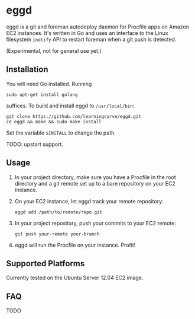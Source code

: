 eggd
====

eggd is a git and foreman autodeploy daemon for Procfile apps on Amazon EC2
instances. It's written in Go and uses an interface to the Linux filesystem
<code>inotify</code> API to restart foreman when a git push is detected.

(Experimental, not for general use yet.)

Installation
------------

You will need Go installed. Running

    sudo apt-get install golang

suffices. To build and install eggd to <code>/usr/local/bin</code>:

    git clone https://github.com/learningcurve/eggd.git
    cd eggd && make && sudo make install

Set the variable <code>$INSTALL</code> to change the path.

TODO: upstart support.

Usage
-----

1.  In your project directory, make sure you have a Procfile in the root
    directory and a git remote set up to a bare repository on your EC2 instance.

2.  On your EC2 instance, let eggd track your remote repository:

        eggd add /path/to/remote/repo.git

3.  In your project repository, push your commits to your EC2 remote:

        git push your-remote your-branch

4.  eggd will run the Procfile on your instance. Profit!

Supported Platforms
-------------------

Currently tested on the Ubuntu Server 12.04 EC2 image.

FAQ
---

TODO
